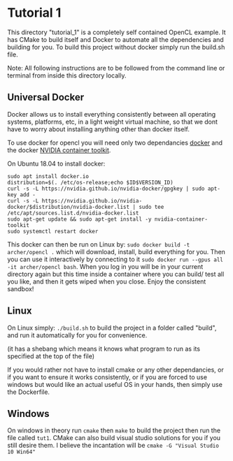 # Tutorial 1

This directory "tutorial_1" is a completely self contained OpenCL example. It has CMake to build itself and Docker to automate all the dependencies and building for you. To build this project without docker simply run the build.sh file.

Note: All following instructions are to be followed from the command line or terminal from inside this directory locally.

## Universal Docker

Docker allows us to install everything consistently between all operating systems, platforms, etc, in a light weight virtual machine, so that we dont have to worry about installing anything other than docker itself.

To use docker for opencl you will need only two dependancies [docker](https://wiki.archlinux.org/index.php/Docker) and the docker [NVIDIA container toolkit](https://wiki.archlinux.org/index.php/Docker#With_NVIDIA_Container_Toolkit_(recommended)).

On Ubuntu 18.04 to install docker:
```
sudo apt install docker.io
distribution=$(. /etc/os-release;echo $ID$VERSION_ID)
curl -s -L https://nvidia.github.io/nvidia-docker/gpgkey | sudo apt-key add -
curl -s -L https://nvidia.github.io/nvidia-docker/$distribution/nvidia-docker.list | sudo tee /etc/apt/sources.list.d/nvidia-docker.list
sudo apt-get update && sudo apt-get install -y nvidia-container-toolkit
sudo systemctl restart docker
```

This docker can then be run on Linux by:
  ```sudo docker build -t archer/opencl .``` which will download, install, build everything for you. Then you can use it interactively by connecting to it ```sudo docker run --gpus all -it archer/opencl bash```. When you log in you will be in your current directory again but this time inside a container where you can build/ test all you like, and then it gets wiped when you close. Enjoy the consistent sandbox!

## Linux

On Linux simply: ```./build.sh``` to build the project in a folder called "build", and run it automatically for you for convenience.

(it has a shebang which means it knows what program to run as its specified at the top of the file)



If you would rather not have to install cmake or any other dependancies, or if you want to ensure it works consistently, or if you are forced to use windows but would like an actual useful OS in your hands, then simply use the Dockerfile.

## Windows

On windows in theory run ```cmake``` then ```make``` to build the project then run the file called ```tut1```. CMake can also build visual studio solutions for you if you still desire them. I believe the incantation will be ```cmake -G "Visual Studio 10 Win64"```
